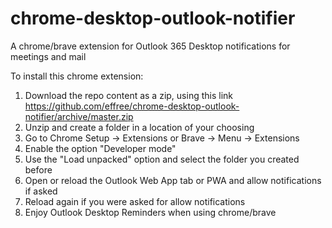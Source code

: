 # chrome-desktop-outlook-notifier
A chrome/brave extension for Outlook 365 Desktop notifications for meetings and mail

To install this chrome extension:

1. Download the repo content as a zip, using this link https://github.com/effree/chrome-desktop-outlook-notifier/archive/master.zip
2. Unzip and create a folder in a location of your choosing
3. Go to Chrome Setup -> Extensions or Brave -> Menu -> Extensions
4. Enable the option "Developer mode"
5. Use the "Load unpacked" option and select the folder you created before
6. Open or reload the Outlook Web App tab or PWA and allow notifications if asked
7. Reload again if you were asked for allow notifications
8. Enjoy Outlook Desktop Reminders when using chrome/brave
